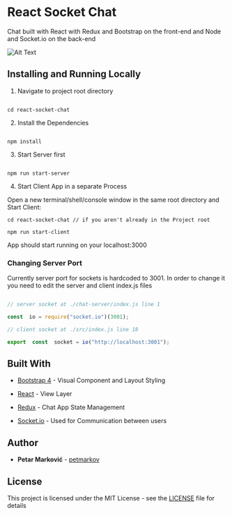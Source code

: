 # React Socket Chat


Chat built with React with Redux and Bootstrap on the front-end and Node and Socket.io on the back-end


![Alt Text](https://media.giphy.com/media/ZNKdLghErvHtPhAscs/giphy.gif)

## Installing and Running Locally  

1. Navigate to project root directory

```

cd react-socket-chat

```
2. Install the Dependencies

```

npm install

```
3. Start Server first

```

npm run start-server

```

4. Start Client App in a separate Process

Open a new terminal/shell/console window in the same root directory and Start Client:

```
cd react-socket-chat // if you aren't already in the Project root

npm run start-client

```

App should start running on your localhost:3000

### Changing Server Port

Currently server port for sockets is hardcoded to 3001. In order to change it you need to edit the server and client index.js files

```javascript

// server socket at ./chat-server/index.js line 1

const  io = require("socket.io")(3001);

// client socket at ./src/index.js line 18

export  const  socket = io("http://localhost:3001");

```

## Built With

*  [Bootstrap 4](https://getbootstrap.com/) - Visual Component and Layout Styling

*  [React](https://reactjs.org/) - View Layer

*  [Redux](https://redux.js.org/) - Chat App State Management

*  [Socket.io](https://socket.io/) - Used for Communication between users

## Author

*  **Petar Marković** - [petmarkov](https://github.com/petmarkov)

## License

This project is licensed under the MIT License - see the [LICENSE](LICENSE) file for details